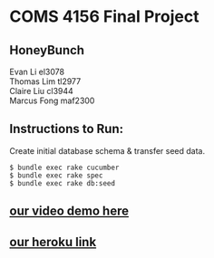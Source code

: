# COMS 4156 Final Project
## HoneyBunch
Evan Li el3078 <br>
Thomas Lim tl2977 <br>
Claire Liu cl3944 <br>
Marcus Fong maf2300 <br>
 
## Instructions to Run: 
Create initial database schema & transfer seed data.
```
$ bundle exec rake cucumber
$ bundle exec rake spec
$ bundle exec rake db:seed 
```

## [our video demo here](https://www.youtube.com/watch?v=nCH_KgSoyOM)
## [our heroku link](https://sleepy-gorge-62245.herokuapp.com/)
